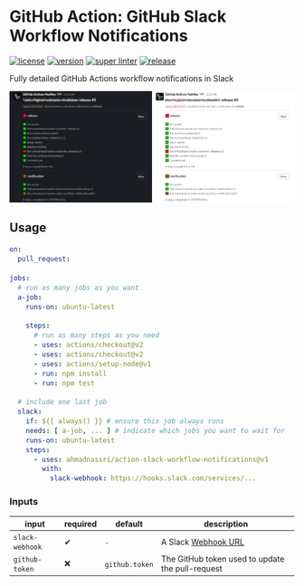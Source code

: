 # GitHub Action: GitHub Slack Workflow Notifications

[![license][license-img]][license-url]
[![version][version-img]][version-url]
[![super linter][super-linter-img]][super-linter-url]
[![release][release-img]][release-url]

[license-url]: LICENSE
[license-img]: https://badgen.net/github/license/ahmadnassri/action-slack-workflow-notifications

[version-url]: https://github.com/ahmadnassri/action-slack-workflow-notifications/releases
[version-img]: https://badgen.net//github/release/ahmadnassri/action-slack-workflow-notifications

[super-linter-url]: https://github.com/ahmadnassri/action-slack-workflow-notifications/actions?query=workflow%3Asuper-linter
[super-linter-img]: https://github.com/ahmadnassri/action-slack-workflow-notifications/workflows/super-linter/badge.svg

[release-url]: https://github.com/ahmadnassri/action-slack-workflow-notifications/actions?query=workflow%3Arelease
[release-img]: https://github.com/ahmadnassri/action-slack-workflow-notifications/workflows/release/badge.svg

Fully detailed GitHub Actions workflow notifications in Slack

![](preview.png)

## Usage

```yaml
on:
  pull_request:

jobs:
  # run as many jobs as you want
  a-job:
    runs-on: ubuntu-latest

    steps:
      # run as many steps as you need
      - uses: actions/checkout@v2
      - uses: actions/checkout@v2
      - uses: actions/setup-node@v1
      - run: npm install
      - run: npm test

  # include one last job
  slack:
    if: ${{ always() }} # ensure this job always runs
    needs: [ a-job, ... ] # indicate which jobs you want to wait for
    runs-on: ubuntu-latest
    steps:
      - uses: ahmadnassri/action-slack-workflow-notifications@v1
        with:
          slack-webhook: https://hooks.slack.com/services/...
```

### Inputs

| input            | required | default        | description                                                     |
| ---------------- | -------- | -------------- | --------------------------------------------------------------- |
| `slack-webhook`  | ✔        | `-`            | A Slack [Webhook URL](https://api.slack.com/messaging/webhooks) |
| `github-token`   | ❌       | `github.token` | The GitHub token used to update the pull-request                |

